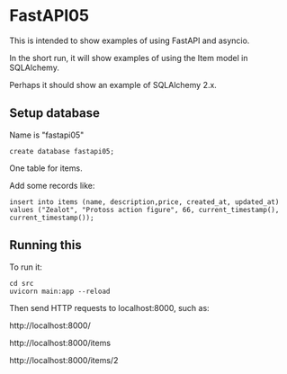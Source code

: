 # FastAPI05

This is intended to show examples of using FastAPI and asyncio.

In the short run, it will show examples of using the Item model in SQLAlchemy.

Perhaps it should show an example of SQLAlchemy 2.x.

## Setup database

Name is "fastapi05"

```
create database fastapi05;
```

One table for items.

Add some records like:

```
insert into items (name, description,price, created_at, updated_at)
values ("Zealot", "Protoss action figure", 66, current_timestamp(), current_timestamp());
```

## Running this

To run it:

```
cd src
uvicorn main:app --reload
```

Then send HTTP requests to localhost:8000, such as:

http://localhost:8000/

http://localhost:8000/items

http://localhost:8000/items/2
